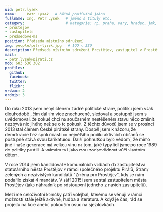 ```yaml
---
uid: petr.lysek
name:     Petr Lysek   # běžně používáné jméno
fullname: Ing. Petr Lysek   # jméno s tituly etc.
category:                   # kategorie: rp, praha, vary, hradec, jmk, senat
- prostejov
- zastupitele
- predsedove-ms
position: Předseda místního sdružení
img: people/petr-lysek.jpg   # 165 x 220
description: Předseda místního sdružení Prostějov, zastupitel v Prostějově           # kratký popis, max 160 znaků
mail:
- petr.lysek@pirati.cz
mob: 603 536 302   
profiles:
  github:                 
  facebook:       
  twitter:      
  flickr:
ordzas: 2
ordmis: 3     
---
```

Do roku 2013 jsem nebyl členem žádné politické strany, politiku jsem však dlouhodobě , čím dál tím více znechuceně, sledoval a postupně jsem si uvědomoval, že pokud chci na současném neutěšeném stavu něco změnit, nezbývá nic jiného než se o to pokusit. Z těchto důvodů jsem se v prosinci 2013 stal členem České pirátské strany. Dospěl jsem k názoru, že demokracie bez spoluúčastí co největšího podílu aktivních občanů se postupně stává svou karikaturou. Další pohnutkou bylo vědomí, že mimo jiné i naše generace má velkou vinu na tom, jaké typy lidí jsme po roce 1989 do politiky pustili. A vnímám to i jako mou zodpovědnost vůči vlastním dětem.

V roce 2014 jsem kandidoval v komunálních volbách do zastupitelstva statutárního města Prostějov v rámci společného projektu Pirátů, Strany zelených a nezávislých kandidátů "Změna pro Prostějov", kdy se nám podařilo získat 4 mandáty. V září 2015 jsem se stal zastupitelem města Prostějov (jako náhradník po odstoupení jednoho z našich zastupitelů). 

Mezi mé celoživotní koníčky patří volejbal, kterému se věnuji v rámci možností stále ještě aktivně, hudba a literatura. A když je čas, rád se projedu na kole anebo pokouším osud na sjezdovkách.